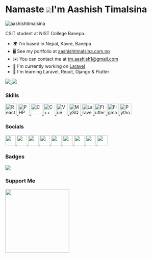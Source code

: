 Namaste ![](https://user-images.githubusercontent.com/18350557/176309783-0785949b-9127-417c-8b55-ab5a4333674e.gif)I'm Aashish Timalsina
=======================================================================================================================================
 
<p align="left"> 
    <img src="https://komarev.com/ghpvc/?username=aashishtimalsina&label=Profile%20views&color=0e75b6&style=flat" alt="aashishtimalsina" />
    </p>
CSIT student at NIST College Banepa.

*   🌍  I'm based in Nepal, Kavre, Banepa
*   🖥️  See my portfolio at [aashishtimalsina.com.np](http://aashishtimalsina.com.np)
*   ✉️  You can contact me at [tm.aashish1@gmail.com](mailto:tm.aashish1@gmail.com)
*   🚀  I'm currently working on [Laravel](http://laravel.com/)
*   🧠  I'm learning Laravel, React, Django & Flutter
<a href="https://www.github.com/aashishtimalsina" target="_blank" rel="noreferrer">
    <img src="https://img.shields.io/github/followers/aashishtimalsina?logo=github&style=for-the-badge&color=facc15&labelColor=365314" />
</a>
<a href="https://www.twitter.com/@aashishtimi" target="_blank" rel="noreferrer">
    <img src="https://img.shields.io/twitter/follow/@aashishtimi?logo=github&style=for-the-badge&color=facc15&labelColor=365314"/>
</a>

### Skills 
<p align="left">
<!--  <a href="https://www.linux.org/" target="_blank" rel="noreferrer">
    <img src="https://raw.githubusercontent.com/danielcranney/readme-generator/main/public/icons/skills/linux-colored.svg" width="36" height="36" alt="Linux" />
 </a> -->
  <a href="https://www.react.dev/" target="_blank" rel="noreferrer">
    <img src="https://raw.githubusercontent.com/danielcranney/readme-generator/main/public/icons/skills/react-colored.svg" width="36" height="36" alt="React" />
 </a>
<a href="https://www.php.net/" target="_blank" rel="noreferrer">
    <img src="https://raw.githubusercontent.com/danielcranney/readme-generator/main/public/icons/skills/php-colored.svg" width="36" height="36" alt="PHP" />
 </a>
<a href="https://docs.microsoft.com/en-us/cpp/?view=msvc-170" target="_blank" rel="noreferrer">
    <img src="https://raw.githubusercontent.com/danielcranney/readme-generator/main/public/icons/skills/c-colored.svg" width="36" height="36" alt="C" />
 </a>
<a href="https://docs.microsoft.com/en-us/cpp/?view=msvc-170" target="_blank" rel="noreferrer">
    <img src="https://raw.githubusercontent.com/danielcranney/readme-generator/main/public/icons/skills/cplusplus-colored.svg" width="36" height="36"                  alt="C++" />
</a>
<!-- <a href="https://developer.mozilla.org/en-US/docs/Glossary/HTML5" target="_blank" rel="noreferrer">
    <img src="https://raw.githubusercontent.com/danielcranney/readme-generator/main/public/icons/skills/html5-colored.svg" width="36" height="36"                      alt="HTML5"/> -->
</a>
<a href="https://vuejs.org/" target="_blank" rel="noreferrer">
    <img src="https://raw.githubusercontent.com/danielcranney/readme-generator/main/public/icons/skills/vuejs-colored.svg" width="36" height="36" alt="Vue"/>
</a>
<a href="https://www.mysql.com/" target="_blank" rel="noreferrer">
    <img src="https://raw.githubusercontent.com/danielcranney/readme-generator/main/public/icons/skills/mysql-colored.svg" width="36" height="36"                      alt="MySQL"/>
</a>
<a href="https://laravel.com/" target="_blank" rel="noreferrer">
    <img src="https://raw.githubusercontent.com/danielcranney/readme-generator/main/public/icons/skills/laravel-colored.svg" width="36" height="36"                    alt="Laravel" />
    </a>
<a href="https://flutter.dev/" target="_blank" rel="noreferrer">
    <img src="https://raw.githubusercontent.com/danielcranney/readme-generator/main/public/icons/skills/flutter-colored.svg" width="36" height="36"                    alt="Flutter" />
</a>
<!-- <a href="https://www.adobe.com/uk/products/photoshop.html" target="_blank" rel="noreferrer">
    <img src="https://raw.githubusercontent.com/danielcranney/readme-generator/main/public/icons/skills/photoshop-colored.svg" width="36" height="36"                  alt="Photoshop" />
</a>
<a href="https://www.adobe.com/uk/products/xd.html" target="_blank" rel="noreferrer">
    <img src="https://raw.githubusercontent.com/danielcranney/readme-generator/main/public/icons/skills/xd-colored.svg" width="36" height="36" alt="XD" />
</a> -->
<a href="https://www.figma.com/" target="_blank" rel="noreferrer">
    <img src="https://raw.githubusercontent.com/danielcranney/readme-generator/main/public/icons/skills/figma-colored.svg" width="36" height="36"                      alt="Figma"/>
</a>
<!--  <a href="https://www.python.org/" target="_blank" rel="noreferrer">
    <img src="https://raw.githubusercontent.com/danielcranney/readme-generator/main/public/icons/skills/python-colored.svg" width="36" height="36"                      alt="Python"/>
</a> -->
  <a href="https://www.djangoproject.com/" target="_blank" rel="noreferrer">
    <img src="https://raw.githubusercontent.com/danielcranney/readme-generator/main/public/icons/skills/django-colored.svg" width="36" height="36"                      alt="Python"/>
</a>
<!--  <a href="https://www.archlinux.org/" target="_blank" rel="noreferrer">
    <img src="https://archlinux.org/static/logos/archlinux-logo-dark-90dpi.ebdee92a15b3.png" height="36" alt="Arch Linux"/>
</a> -->
 
</p>
                    
 ### Socials
 <p align="left"> 
    <a href="https://discord.com/users/Aashish#6184" target="_blank" rel="noreferrer">
        <img src="https://raw.githubusercontent.com/danielcranney/readme-generator/main/public/icons/socials/discord.svg" width="32" height="32" />
    </a> 
    <a href="https://www.facebook.com/tm.aashish" target="_blank" rel="noreferrer">
        <img src="https://raw.githubusercontent.com/danielcranney/readme-generator/main/public/icons/socials/facebook.svg" width="32" height="32" />
    </a> 
    <a href="https://www.github.com/aashishtimalsina" target="_blank" rel="noreferrer">
        <img src="https://raw.githubusercontent.com/danielcranney/readme-generator/main/public/icons/socials/github.svg" width="32" height="32" />
    </a> 
    <a href="http://www.instagram.com/me.aaashish" target="_blank" rel="noreferrer">
        <img src="https://raw.githubusercontent.com/danielcranney/readme-generator/main/public/icons/socials/instagram.svg" width="32" height="32" />
    </a> 
    <a href="https://www.linkedin.com/in/aashish-timalsina-4b8156206" target="_blank" rel="noreferrer">
        <img src="https://raw.githubusercontent.com/danielcranney/readme-generator/main/public/icons/socials/linkedin.svg" width="32" height="32" />
    </a> 
    <a href="http://www.medium.com/@tm.aashish1" target="_blank" rel="noreferrer">
        <img src="https://raw.githubusercontent.com/danielcranney/readme-generator/main/public/icons/socials/medium.svg" width="32" height="32" />
    </a> 
    <a href="https://www.stackoverflow.com/users/20666695/aashish-timalsina" target="_blank" rel="noreferrer">
        <img src="https://raw.githubusercontent.com/danielcranney/readme-generator/main/public/icons/socials/stackoverflow.svg" width="32" height="32" />
    </a> 
    <a href="https://www.twitter.com/@aashishtimi" target="_blank" rel="noreferrer">
        <img src="https://raw.githubusercontent.com/danielcranney/readme-generator/main/public/icons/socials/twitter.svg" width="32" height="32" />
    </a> 
    <a href="https://www.youtube.com/@tm.aashish" target="_blank" rel="noreferrer">
        <img src="https://raw.githubusercontent.com/danielcranney/readme-generator/main/public/icons/socials/youtube.svg" width="32" height="32" />
    </a>
</p>

### Badges
<a href="http://www.github.com/aashishtimalsina">
    <img src="https://github-readme-streak-stats.herokuapp.com/?user=aashishtimalsina&stroke=facc15&background=365314&ring=84cc16&fire=84cc16&currStreakNum=facc15&currStreakLabel=84cc16&sideNums=facc15&sideLabels=facc15&dates=facc15&hide_border=true" />
</a>

<!-- 
 ![image](https://github.com/whoami15/whoami15/blob/master/dino.gif) 
 -->


### Support Me
<a href="https://www.buymeacoffee.com/tm.aashish1">
    <img src="https://cdn.buymeacoffee.com/buttons/v2/default-yellow.png" width="200" />
</a>
